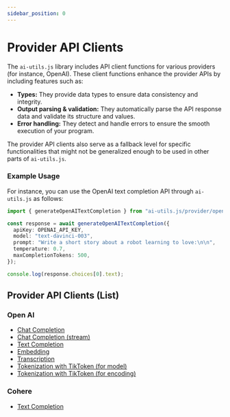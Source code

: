 ```yaml
---
sidebar_position: 0
---
```


# Provider API Clients

The `ai-utils.js` library includes API client functions for various providers (for instance, OpenAI). These client functions enhance the provider APIs by including features such as:

- **Types:** They provide data types to ensure data consistency and integrity.
- **Output parsing & validation:** They automatically parse the API response data and validate its structure and values.
- **Error handling:** They detect and handle errors to ensure the smooth execution of your program.

The provider API clients also serve as a fallback level for specific functionalities that might not be generalized enough to be used in other parts of `ai-utils.js`.

### Example Usage

For instance, you can use the OpenAI text completion API through `ai-utils.js` as follows:

```ts
import { generateOpenAITextCompletion } from "ai-utils.js/provider/openai";

const response = await generateOpenAITextCompletion({
  apiKey: OPENAI_API_KEY,
  model: "text-davinci-003",
  prompt: "Write a short story about a robot learning to love:\n\n",
  temperature: 0.7,
  maxCompletionTokens: 500,
});

console.log(response.choices[0].text);
```

## Provider API Clients (List)

### Open AI

- [Chat Completion](/api/modules/provider_openai#generateopenaichatcompletion)
- [Chat Completion (stream)](/api/modules/provider_openai#streamopenaichatcompletion)
- [Text Completion](/api/modules/provider_openai#generateopenaitextcompletion)
- [Embedding](/api/modules/provider_openai#generateopenaiembedding)
- [Transcription](/api/modules/provider_openai#generateopenaitranscription)
- [Tokenization with TikToken (for model)](/api/modules/provider_openai#gettiktokentokenizerformodel)
- [Tokenization with TikToken (for encoding)](/api/modules/provider_openai#gettiktokentokenizerforencoding)

### Cohere

- [Text Completion](/api/modules/provider_cohere#generatecoheretextcompletion)
